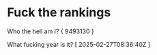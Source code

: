 # Fuck the rankings

Who the hell am I?
{ 9493130 }

What fucking year is it?
[ 2025-02-27T08:36:40Z ]

